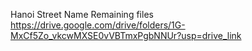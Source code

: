Hanoi Street Name
Remaining files
https://drive.google.com/drive/folders/1G-MxCf5Zo_vkcwMXSE0vVBTmxPgbNNUr?usp=drive_link

